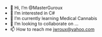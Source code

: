 - 👋 Hi, I’m @MasterGuroux
- 👀 I’m interested in C#
- 🌱 I’m currently learning Medical Cannabis
- 💞️ I’m looking to collaborate on ...
- 📫 How to reach me jwroux@yahoo.com

<!---
MasterGuroux/MasterGuroux is a ✨ special ✨ repository because its `README.md` (this file) appears on your GitHub profile.
You can click the Preview link to take a look at your changes.
--->
